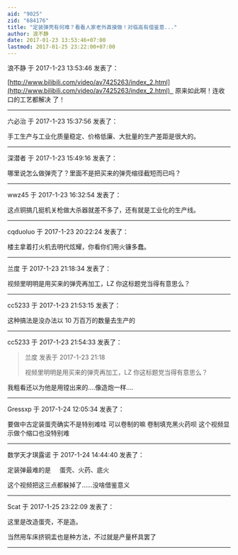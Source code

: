 ```yaml
---
aid: "9025"
zid: "684176"
title: "定装弹壳有何难？看看人家老外直接做！对临高有借鉴意..."
author: 浪不静
date: 2017-01-23 13:53:46+07:00
lastmod: 2017-01-25 23:22:00+07:00
---
```


浪不静 于 2017-1-23 13:53:46 发表了：

[http://www.bilibili.com/video/av7425263/index_2.html](http://www.bilibili.com/video/av7425263/index_2.html)   原来如此啊！连收口的工艺都解决 了！

---

六必治 于 2017-1-23 15:37:56 发表了：

手工生产与工业化质量稳定、价格低廉、大批量的生产差距是很大的。

---

深潜者 于 2017-1-23 15:49:16 发表了：

哪里说怎么做弹壳了？里面不是把买来的弹壳缩径截短而已吗？

---

wwz45 于 2017-1-23 16:32:54 发表了：

这点铜搞几挺机关枪做大杀器就差不多了，还有就是工业化的生产线。

---

cqduoluo 于 2017-1-23 20:22:24 发表了：

楼主拿着打火机去明代炫耀，你看你们用火镰多蠢。

---

兰度 于 2017-1-23 21:18:34 发表了：

视频里明明是用买来的弹壳再加工，LZ 你这标题党当得有意思么？

---

cc5233 于 2017-1-23 21:53:15 发表了：

这种搞法是没办法以 10 万百万的数量去生产的

---

cc5233 于 2017-1-23 21:54:33 发表了：

> 兰度 发表于 2017-1-23 21:18
>
> 视频里明明是用买来的弹壳再加工，LZ 你这标题党当得有意思么？

我粗看还以为他是用镗出来的....像造炮一样....

---

Gressxp 于 2017-1-24 12:05:34 发表了：

要做中古定装蛋壳确实不是特别难哇 可以卷制的嘛 卷制填充黑火药呗 这个视频显示做个缩口也没特别难

---

数学天才琪露诺 于 2017-1-24 14:44:40 发表了：

定装弹最难的是     蛋壳、火药、底火

这个视频把这三点都躲掉了……没啥借鉴意义

---

Scat 于 2017-1-25 23:22:09 发表了：

这里是改造蛋壳，不是造。

当然用车床挤铜盂也是种方法，不过就是产量杯具罢了

---
